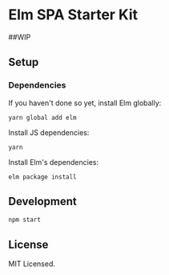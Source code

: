 # Elm SPA Starter Kit

##WIP



## Setup


### Dependencies

If you haven't done so yet, install Elm globally:
```
yarn global add elm
```

Install JS dependencies:
```
yarn
```

Install Elm's dependencies:
```
elm package install
```


## Development

```
npm start
```


## License

MIT Licensed.
